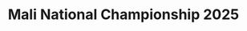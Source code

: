 ---
title: 'Mali National Championship 2025'
description: 'A collection of the best photos from the 2025 national taekwondo championship held in Bamako.'
coverImage: '/images/galleries/championship-2025/1.jpg'
images:
  - src: '/images/galleries/championship-2025/1.jpg'
    alt: 'Athlete performing a high kick'
    caption: 'A powerful kick during the final match.'
  - src: '/images/galleries/championship-2025/2.jpg'
    alt: 'Team photo with medals'
    caption: 'The winning team celebrates with their trophies.'
  - src: '/images/galleries/championship-2025/3.png'
    alt: 'Two athletes bowing before a match'
--- 